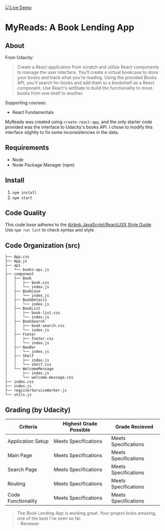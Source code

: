 [![Live Demo](https://img.shields.io/badge/live%20demo-active-brightgreen.svg?style=flat-square)](https://brenj.github.io/my-reads/)

MyReads: A Book Lending App
===========================

About
-----
From Udacity:
> Create a React application from scratch and utilize React components to
> manage the user interface. You’ll create a virtual bookcase to store your
> books and track what you're reading. Using the provided Books API, you’ll
> search for books and add them to a bookshelf as a React component. Use
> React's setState to build the functionality to move books from one shelf to
> another.

Supporting courses:
* React Fundamentals

MyReads was created using `create-react-app`, and the only starter code provided
was the interface to Udacity's books API. I chose to modify this interface
slightly to fix some inconsistencies in the data.

Requirements
------------
* Node
* Node Package Manager (npm)

Install
-------
1. `npm install`
2. `npm start`

Code Quality
------------
This code base adheres to the [Airbnb JavaScript/React/JSX Style Guide](https://github.com/airbnb/javascript)  
Use `npm run lint` to check syntax and style.

Code Organization (src)
-----------------------

``` console
├── App.css             
├── App.js              
├── api                 
│   └── books-api.js    
├── component           
│   ├── Book            
│   │   ├── book.css    
│   │   └── index.js    
│   ├── BookCase        
│   │   └── index.js    
│   ├── BookDetails     
│   │   └── index.js    
│   ├── BookList        
│   │   ├── book-list.css                       
│   │   └── index.js    
│   ├── BookSearch      
│   │   ├── book-search.css                     
│   │   └── index.js    
│   ├── Footer          
│   │   ├── footer.css  
│   │   └── index.js    
│   ├── NavBar          
│   │   └── index.js    
│   ├── Shelf           
│   │   ├── index.js    
│   │   └── shelf.css   
│   └── WelcomeMessage  
│       ├── index.js    
│       └── welcome-message.css                 
├── index.css           
├── index.js            
├── registerServiceWorker.js                    
└── utils.js
```

Grading (by Udacity)
--------------------

Criteria           |Highest Grade Possible  |Grade Recieved
-------------------|------------------------|--------------
Application Setup  |Meets Specifications    |Meets Specifications
Main Page          |Meets Specifications    |Meets Specifications
Search Page        |Meets Specifications    |Meets Specifications
Routing            |Meets Specifications    |Meets Specifications
Code Functionality |Meets Specifications    |Meets Specifications

> The Book Lending App is working great. Your project looks amazing, one of the best I've seen so far.  
> \- Reviewer
